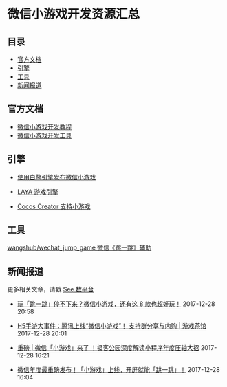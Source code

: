# 微信小游戏开发资源汇总

## 目录

- [官方文档](#官方文档)
- [引擎](#引擎)
- [工具](#工具)
- [新闻报道](#新闻报道)

## 官方文档

- [微信小游戏开发教程](https://mp.weixin.qq.com/debug/wxagame/dev/index.html)
- [微信小游戏开发工具](https://mp.weixin.qq.com/debug/wxagame/dev/devtools/download.html)


## 引擎

- [使用白鹭引擎发布微信小游戏](http://developer.egret.com/cn/github/egret-docs/Engine2D/projectConfig/miniGame/index.html)

- [LAYA 游戏引擎](https://www.layabox.com/)

- [Cocos Creator 支持小游戏](http://www.cocos.com/creator)

## 工具

[wangshub/wechat_jump_game 微信《跳一跳》辅助](https://github.com/wangshub/wechat_jump_game)

## 新闻报道

更多相关文章，请戳 [See 数平台](https://data.xiaodianpu.com/result.html#/res?keyword=%E5%BE%AE%E4%BF%A1%E5%B0%8F%E6%B8%B8%E6%88%8F&resCurTabVal=article)

- [玩「跳一跳」停不下来？微信小游戏，还有这 8 款也超好玩！](https://mp.weixin.qq.com/s?__biz=MjM5MjAyNDUyMA==&mid=2650503217&idx=1&sn=8e77d820ebd7c06477a2bc5c4aa1f912) 2017-12-28 20:58

- [H5手游大事件：腾讯上线“微信小游戏”！ 支持群分享与内购 | 游戏茶馆](https://mp.weixin.qq.com/s?__biz=MjM5OTgzNzkyNA==&mid=2653190274&idx=2&sn=9b9cb1bfe32aaff21690c425b15735f9) 2017-12-28 20:01

- [重磅 | 微信「小游戏」来了 ！极客公园深度解读小程序年度压轴大招](https://mp.weixin.qq.com/s/vcBdHE1GigaTXNcnn6CXiA) 2017-12-28 16:21

- [微信年度最重磅发布！「小游戏」上线，开屏就能「跳一跳」！](https://mp.weixin.qq.com/s?__biz=MzI4ODUxNTczMA==&mid=2247487405&idx=1&sn=3fb111d954b8f27b703ba59202aee4f1) 2017-12-28 16:04 
